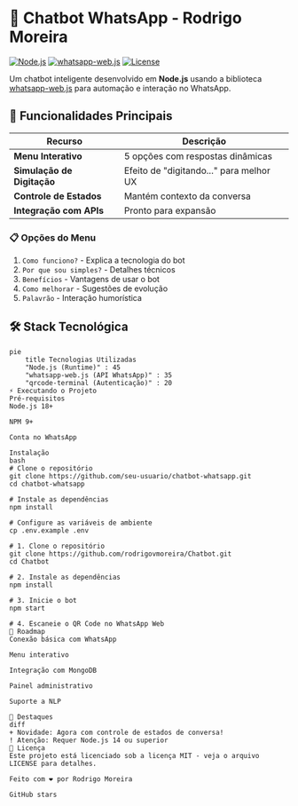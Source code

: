 # 🤖 Chatbot WhatsApp - Rodrigo Moreira

[![Node.js](https://img.shields.io/badge/Node.js-14%2B-green?logo=node.js)](https://nodejs.org/)
[![whatsapp-web.js](https://img.shields.io/badge/whatsapp--web.js-1.19-blue)](https://wwebjs.dev/)
[![License](https://img.shields.io/badge/License-MIT-yellow)](https://opensource.org/licenses/MIT)

Um chatbot inteligente desenvolvido em **Node.js** usando a biblioteca [whatsapp-web.js](https://wwebjs.dev/) para automação e interação no WhatsApp.

## 🚀 Funcionalidades Principais

| Recurso | Descrição |
|---------|-----------|
| **Menu Interativo** | 5 opções com respostas dinâmicas |
| **Simulação de Digitação** | Efeito de "digitando..." para melhor UX |
| **Controle de Estados** | Mantém contexto da conversa |
| **Integração com APIs** | Pronto para expansão |

### 📋 Opções do Menu
1. `Como funciono?` - Explica a tecnologia do bot
2. `Por que sou simples?` - Detalhes técnicos
3. `Benefícios` - Vantagens de usar o bot
4. `Como melhorar` - Sugestões de evolução
5. `Palavrão` - Interação humorística

## 🛠 Stack Tecnológica

```mermaid
pie
    title Tecnologias Utilizadas
    "Node.js (Runtime)" : 45
    "whatsapp-web.js (API WhatsApp)" : 35
    "qrcode-terminal (Autenticação)" : 20
⚡ Executando o Projeto
Pré-requisitos
Node.js 18+

NPM 9+

Conta no WhatsApp

Instalação
bash
# Clone o repositório
git clone https://github.com/seu-usuario/chatbot-whatsapp.git
cd chatbot-whatsapp

# Instale as dependências
npm install

# Configure as variáveis de ambiente
cp .env.example .env

# 1. Clone o repositório
git clone https://github.com/rodrigovmoreira/Chatbot.git
cd Chatbot

# 2. Instale as dependências
npm install

# 3. Inicie o bot
npm start

# 4. Escaneie o QR Code no WhatsApp Web
📌 Roadmap
Conexão básica com WhatsApp

Menu interativo

Integração com MongoDB

Painel administrativo

Suporte a NLP

🌟 Destaques
diff
+ Novidade: Agora com controle de estados de conversa!
! Atenção: Requer Node.js 14 ou superior
📄 Licença
Este projeto está licenciado sob a licença MIT - veja o arquivo LICENSE para detalhes.

Feito com ❤️ por Rodrigo Moreira

GitHub stars
